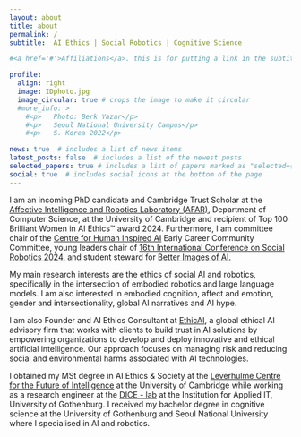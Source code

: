 ```yaml
---
layout: about
title: about
permalink: /
subtitle:  AI Ethics | Social Robotics | Cognitive Science

#<a href='#'>Affiliations</a>. this is for putting a link in the subtitle

profile:
  align: right
  image: IDphoto.jpg
  image_circular: true # crops the image to make it circular
  #more_info: >
    #<p>   Photo: Berk Yazar</p>
    #<p>   Seoul National University Campus</p>
    #<p>   S. Korea 2022</p>

news: true  # includes a list of news items
latest_posts: false  # includes a list of the newest posts
selected_papers: true # includes a list of papers marked as "selected={true}"
social: true  # includes social icons at the bottom of the page
---
```



I am an incoming PhD candidate and Cambridge Trust Scholar at the <a href="https://cambridge-afar.github.io/">Affective Intelligence and Robotics Laboratory (AFAR)</a>, Department of Computer Science, at the University of Cambridge and recipient of Top 100 Brilliant Women in AI Ethics™ award 2024. Furthermore, I am committee chair of the <a href="https://www.chia.cam.ac.uk/">Centre for Human Inspired AI</a> Early Career Community Committee, young leaders chair of <a href="https://icsr2024.dk/" >16th International Conference on Social Robotics 2024.</a> and student steward for <a href="https://betterimagesofai.org/" >Better Images of AI.</a>

My main research interests are the ethics of social AI and robotics, specifically in the intersection of embodied robotics and large language models. I am also interested in embodied cognition, affect and emotion, gender and intersectionality, global AI narratives and AI hype.

I am also Founder and AI Ethics Consultant at <a href="https://ethicai.net/">EthicAI</a>, a global ethical AI advisory firm that works with clients to build trust in AI solutions by empowering organizations to develop and deploy innovative and ethical artificial intelligence. Our approach focuses on managing risk and reducing social and environmental harms associated with AI technologies.

I obtained my MSt degree in AI Ethics & Society at the <a href= "http://lcfi.ac.uk/" >Leverhulme Centre for the Future of Intelligence</a> at the University of Cambridge while working as a research engineer at the <a href="https://dice-r-lab.com/">DICE - lab</a> at the Institution for Applied IT, University of Gothenburg. I received my bachelor degree in cognitive science at the University of Gothenburg and Seoul National University where I specialised in AI and robotics. 
